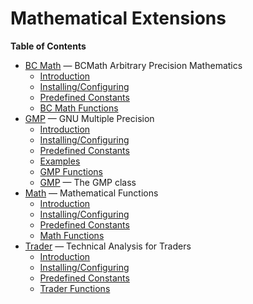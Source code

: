 Mathematical Extensions
=======================

**Table of Contents**

-   [BC Math](/book/bc.html) — BCMath Arbitrary Precision Mathematics
    -   [Introduction](/intro/bc.html)
    -   [Installing/Configuring](/bc/setup.html)
    -   [Predefined Constants](/bc/constants.html)
    -   [BC Math Functions](/ref/bc.html)
-   [GMP](/book/gmp.html) — GNU Multiple Precision
    -   [Introduction](/intro/gmp.html)
    -   [Installing/Configuring](/gmp/setup.html)
    -   [Predefined Constants](/gmp/constants.html)
    -   [Examples](/gmp/examples.html)
    -   [GMP Functions](/ref/gmp.html)
    -   [GMP](/class/gmp.html) — The GMP class
-   [Math](/book/math.html) — Mathematical Functions
    -   [Introduction](/intro/math.html)
    -   [Installing/Configuring](/math/setup.html)
    -   [Predefined Constants](/math/constants.html)
    -   [Math Functions](/ref/math.html)
-   [Trader](/book/trader.html) — Technical Analysis for Traders
    -   [Introduction](/intro/trader.html)
    -   [Installing/Configuring](/trader/setup.html)
    -   [Predefined Constants](/trader/constants.html)
    -   [Trader Functions](/ref/trader.html)
